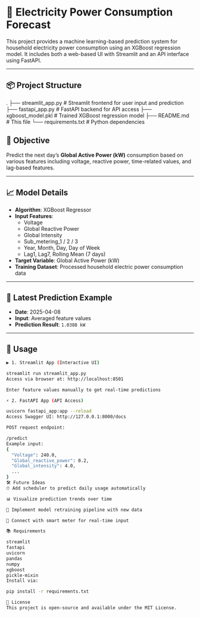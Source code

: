 # 🔋 Electricity Power Consumption Forecast

This project provides a machine learning-based prediction system for household electricity power consumption using an XGBoost regression model. It includes both a web-based UI with Streamlit and an API interface using FastAPI.

---

## 📦 Project Structure

. ├── streamlit_app.py # Streamlit frontend for user input and prediction ├── fastapi_app.py # FastAPI backend for API access ├── xgboost_model.pkl # Trained XGBoost regression model ├── README.md # This file └── requirements.txt # Python dependencies


## 🎯 Objective

Predict the next day’s **Global Active Power (kW)** consumption based on various features including voltage, reactive power, time-related values, and lag-based features.

---

## 📈 Model Details

- **Algorithm**: XGBoost Regressor
- **Input Features**:
  - Voltage
  - Global Reactive Power
  - Global Intensity
  - Sub_metering_1 / 2 / 3
  - Year, Month, Day, Day of Week
  - Lag1, Lag7, Rolling Mean (7 days)
- **Target Variable**: Global Active Power (kW)
- **Training Dataset**: Processed household electric power consumption data

---

## 🔮 Latest Prediction Example

- **Date**: 2025-04-08
- **Input**: Averaged feature values  
- **Prediction Result**: `1.0388 kW`

---

## 🚀 Usage

```bash
▶️ 1. Streamlit App (Interactive UI)

streamlit run streamlit_app.py
Access via browser at: http://localhost:8501

Enter feature values manually to get real-time predictions

⚡ 2. FastAPI App (API Access)

uvicorn fastapi_app:app --reload
Access Swagger UI: http://127.0.0.1:8000/docs

POST request endpoint:

/predict
Example input:
{
  "Voltage": 240.0,
  "Global_reactive_power": 0.2,
  "Global_intensity": 4.0,
  ...
}
🛠 Future Ideas
⏱ Add scheduler to predict daily usage automatically

📊 Visualize prediction trends over time

🧠 Implement model retraining pipeline with new data

📡 Connect with smart meter for real-time input

📚 Requirements

streamlit
fastapi
uvicorn
pandas
numpy
xgboost
pickle-mixin
Install via:

pip install -r requirements.txt

📝 License
This project is open-source and available under the MIT License.
